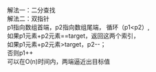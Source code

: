 解法一：二分查找  
解法二：双指针  
p1指向数组首端，p2指向数组尾端， 循环（p1<p2）,  
如果p1元素+p2元素==target，返回这两个索引，  
如果p1元素+p2元素>target，p2--；  
否则p1++  
可以在O(n)时间内，两端逼近出目标值